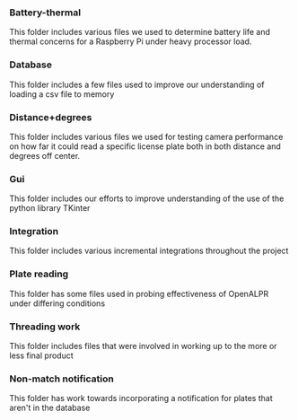 ### Battery-thermal
This folder includes various files we used to determine battery life and thermal concerns for a Raspberry Pi under heavy processor load.
### Database
This folder includes a few files used to improve our understanding of loading a csv file to memory
### Distance+degrees
This folder includes various files we used for testing camera performance on how far it could read a specific license plate both in
both distance and degrees off center.
### Gui
This folder includes our efforts to improve understanding of the use of the python library TKinter
### Integration
This folder includes various incremental integrations throughout the project
### Plate reading
This folder has some files used in probing effectiveness of OpenALPR under differing conditions
### Threading work
This folder includes files that were involved in working up to the more or less final product
### Non-match notification
This folder has work towards incorporating a notification for plates that aren't in the database